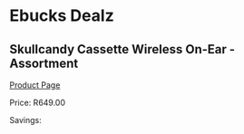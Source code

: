 
# Ebucks Dealz
## Skullcandy Cassette Wireless On-Ear - Assortment
[Product Page](https://www.ebucks.com/web/shop/productSelected.do?prodId=1020145823&catId=1048640943)

Price: R649.00

Savings: 


	